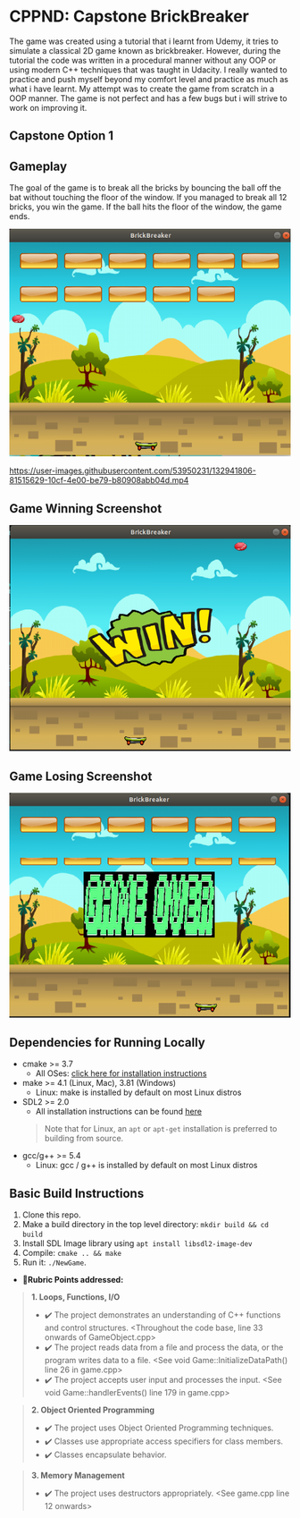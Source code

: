 # CPPND: Capstone BrickBreaker

The game was created using a tutorial that i learnt from Udemy, it tries to simulate a classical 2D game known as brickbreaker. However, during the tutorial the code was written in a procedural manner without any OOP or using modern C++ techniques that was taught in Udacity. I really wanted to practice and push myself beyond my comfort level and practice as much as what i have learnt. My attempt was to create the game from scratch in a OOP manner. The game is not perfect and has a few bugs but i will strive to work on improving it.

## Capstone Option 1


## Gameplay 

The goal of the game is to break all the bricks by bouncing the ball off the bat without touching the floor of the window. If you managed to break all 12 bricks, you win the game. If the ball hits the floor of the window, the game ends.

<img src="game_play.png"/>


https://user-images.githubusercontent.com/53950231/132941806-81515629-10cf-4e00-be79-b80908abb04d.mp4



## Game Winning Screenshot
<img src="game_win.png"/>


## Game Losing Screenshot
<img src="game_lose.png"/>


## Dependencies for Running Locally
* cmake >= 3.7
  * All OSes: [click here for installation instructions](https://cmake.org/install/)
* make >= 4.1 (Linux, Mac), 3.81 (Windows)
  * Linux: make is installed by default on most Linux distros
* SDL2 >= 2.0
  * All installation instructions can be found [here](https://wiki.libsdl.org/Installation)
  >Note that for Linux, an `apt` or `apt-get` installation is preferred to building from source. 
* gcc/g++ >= 5.4
  * Linux: gcc / g++ is installed by default on most Linux distros


## Basic Build Instructions

1. Clone this repo.
2. Make a build directory in the top level directory: `mkdir build && cd build`
3. Install SDL Image library using `apt install libsdl2-image-dev`
4. Compile: `cmake .. && make`
5. Run it: `./NewGame`.


* :pushpin:**Rubric Points addressed:**

> **1. Loops, Functions, I/O**
> * ✔️ The project demonstrates an understanding of C++ functions and control structures. <Throughout the code base, line 33 onwards of GameObject.cpp>
> * ✔️ The project reads data from a file and process the data, or the program writes data to a file. <See void Game::InitializeDataPath() line 26 in game.cpp>
> * ✔️ The project accepts user input and processes the input. <See void Game::handlerEvents() line 179 in game.cpp>

> **2. Object Oriented Programming**
> * ✔️ The project uses Object Oriented Programming techniques. <From the directory of the folder>
> * ✔️ Classes use appropriate access specifiers for class members. <From the various class code>
> * ✔️ Classes encapsulate behavior.

> **3. Memory Management**
> * ✔️ The project uses destructors appropriately. <See game.cpp line 12 onwards>





